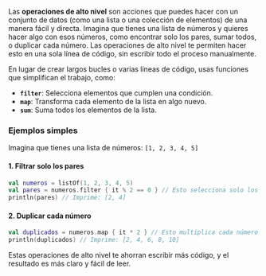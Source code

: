 Las **operaciones de alto nivel** son acciones que puedes hacer con un conjunto de datos (como una lista o una colección de elementos) de una manera fácil y directa. Imagina que tienes una lista de números y quieres hacer algo con esos números, como encontrar solo los pares, sumar todos, o duplicar cada número. Las operaciones de alto nivel te permiten hacer esto en una sola línea de código, sin escribir todo el proceso manualmente.

En lugar de crear largos bucles o varias líneas de código, usas funciones que simplifican el trabajo, como:

- **`filter`**: Selecciona elementos que cumplen una condición.
- **`map`**: Transforma cada elemento de la lista en algo nuevo.
- **`sum`**: Suma todos los elementos de la lista.

### Ejemplos simples
Imagina que tienes una lista de números: `[1, 2, 3, 4, 5]`

#### 1. Filtrar solo los pares
```kotlin
val numeros = listOf(1, 2, 3, 4, 5)
val pares = numeros.filter { it % 2 == 0 } // Esto selecciona solo los números pares
println(pares) // Imprime: [2, 4]
```

#### 2. Duplicar cada número
```kotlin
val duplicados = numeros.map { it * 2 } // Esto multiplica cada número por 2
println(duplicados) // Imprime: [2, 4, 6, 8, 10]
```

Estas operaciones de alto nivel te ahorran escribir más código, y el resultado es más claro y fácil de leer.